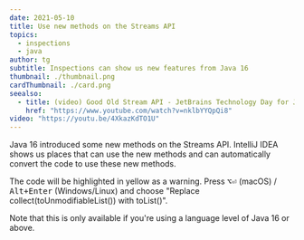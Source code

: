 ```yaml
---
date: 2021-05-10
title: Use new methods on the Streams API
topics:
  - inspections
  - java
author: tg
subtitle: Inspections can show us new features from Java 16
thumbnail: ./thumbnail.png
cardThumbnail: ./card.png
seealso:
  - title: (video) Good Old Stream API - JetBrains Technology Day for Java
    href: "https://www.youtube.com/watch?v=nklbYYQpQi8"
video: "https://youtu.be/4XkazKdTO1U"
---
```


Java 16 introduced some new methods on the Streams API. IntelliJ IDEA shows us places that can use the new methods and can automatically convert the code to use these new methods.

The code will be highlighted in yellow as a warning. Press <kbd>⌥⏎</kbd> (macOS) / <kbd>Alt+Enter</kbd> (Windows/Linux) and choose "Replace collect(toUnmodifiableList()) with toList()".

Note that this is only available if you're using a language level of Java 16 or above.
